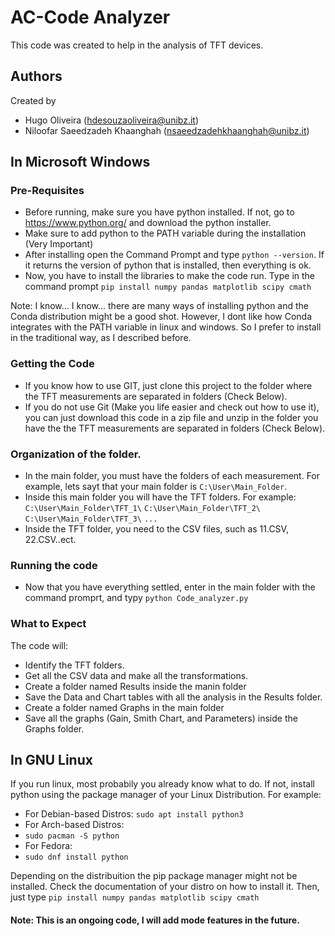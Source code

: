 # AC-Code Analyzer

This code was created to help in the analysis of TFT devices. 

## Authors

Created by 
- Hugo Oliveira (hdesouzaoliveira@unibz.it)
- Niloofar Saeedzadeh Khaanghah (nsaeedzadehkhaanghah@unibz.it)

## In Microsoft Windows

### Pre-Requisites

- Before running, make sure you have python installed. If not, go to https://www.python.org/ and download the python installer. 
- Make sure to add python to the PATH variable during the installation (Very Important)
- After installing open the Command Prompt and type `python --version`. If it returns the version of python that is installed, then everything is ok.
- Now, you have to install the libraries to make the code run. Type in the command prompt `pip install numpy pandas matplotlib scipy cmath`

Note: I know... I know... there are many ways of installing python and the Conda distribution might be a good shot. However, I dont like how Conda integrates with the PATH variable in linux and windows. So I prefer to install in the traditional way, as I described before.

### Getting the Code

- If you know how to use GIT, just clone this project to the folder where the TFT measurements are separated in folders (Check Below).
- If you do not use Git (Make you life easier and check out how to use it), you can just download this code in a zip file and unzip in the folder you have the the TFT measurements are separated in folders (Check Below).

### Organization of the folder. 

- In the main folder, you must have the folders of each measurement. For example, lets sayt that your main folder is `C:\User\Main_Folder`. 
- Inside this main folder you will have the TFT folders. For example:
 `C:\User\Main_Folder\TFT_1\`
 `C:\User\Main_Folder\TFT_2\`
 `C:\User\Main_Folder\TFT_3\`
`...` 
- Inside the TFT folder, you need to the CSV files, such as 11.CSV, 22.CSV..ect.

### Running the code 
 -  Now that you have everything settled, enter in the main folder with the command promprt, and typy `python Code_analyzer.py`

### What to Expect
The code will: 
- Identify the TFT folders.
- Get all the CSV data and make all the transformations.
- Create a folder named Results inside the manin folder 
- Save the Data and Chart tables with all the analysis in the Results folder.
- Create a folder named Graphs in the main folder 
- Save all the graphs (Gain, Smith Chart, and Parameters) inside the Graphs folder.

## In GNU Linux

If you run linux, most probabily you already know what to do. If not, install python using the package manager of your Linux Distribution.
For example:
- For Debian-based Distros:
`sudo apt install python3`
- For Arch-based Distros:
- `sudo pacman -S python`
- For Fedora:
- `sudo dnf install python`

Depending on the distribuition the pip package manager might not be installed. Check the documentation of your distro on how to install it. Then, just type `pip install numpy pandas matplotlib scipy cmath`


#### Note: This is an ongoing code, I will add mode features in the future.
